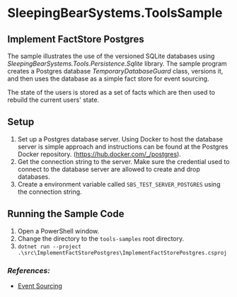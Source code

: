 # SleepingBearSystems.ToolsSample

## Implement FactStore Postgres

The sample illustrates the use of the versioned SQLite databases using *SleepingBearSystems.Tools.Persistence.Sqlite*
library. The sample program creates a Postgres database *TemporaryDatabaseGuard* class, versions it,
and then uses the database as a simple fact store for event sourcing.

The state of the users is stored as a set of facts which are then used to rebuild the current users' state.

## Setup

1. Set up a Postgres database server. Using Docker to host the database server is simple
   approach and instructions can be found at the Postgres Docker repository.  (https://hub.docker.com/_/postgres).
2. Get the connection string to the server. Make sure the credential used to connect to the database server are allowed
   to create and drop databases.
3. Create a environment variable called `SBS_TEST_SERVER_POSTGRES` using the connection string.

## Running the Sample Code

1. Open a PowerShell window.
2. Change the directory to the `tools-samples` root directory.
3. `dotnet run --project .\src\ImplementFactStorePostgres\ImplementFactStorePostgres.csproj`

### *References:*

* [Event Sourcing](https://www.eventstore.com/blog/what-is-event-sourcing)
